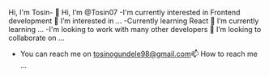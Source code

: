 Hi, I'm Tosin- 👋 Hi, I’m @Tosin07
-I'm currently interested in Frontend development 👀 I’m interested in ...
-Currently learning React 🌱 I’m currently learning ...
-I'm looking to work with many other developers 💞️ I’m looking to collaborate on ...
- You can reach me on tosinogundele98@gmail.com📫 How to reach me ...

<!---
Tosin07/Tosin07 is a ✨ special ✨ repository because its `README.md` (this file) appears on your GitHub profile.
You can click the Preview link to take a look at your changes.
--->
